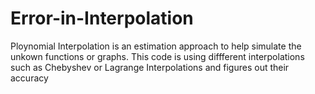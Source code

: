 # Error-in-Interpolation
Ploynomial Interpolation is an estimation approach to help simulate the unkown functions or graphs. This code is using diffferent interpolations such as Chebyshev or Lagrange Interpolations and figures out their accuracy
